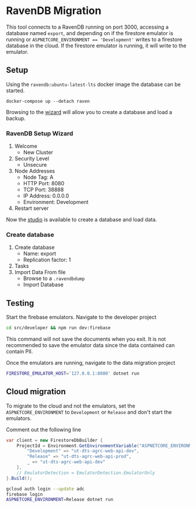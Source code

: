 # RavenDB Migration

This tool connects to a RavenDB running on port 3000, accessing a database named `export`, and depending on if the firestore emulator is running or `ASPNETCORE_ENVIRONMENT == 'Development'` writes to a firestore database in the cloud. If the firestore emulator is running, it will write to the emulator.

## Setup

Using the `ravendb:ubuntu-latest-lts` docker image the database can be started.

`docker-compose up --detach raven`

Browsing to the [wizard](http://localhost:3000/) will allow you to create a database and load a backup.

### RavenDB Setup Wizard

1. Welcome
   - New Cluster
1. Security Level
   - Unsecure
1. Node Addresses
   - Node Tag: A
   - HTTP Port: 8080
   - TCP Port: 38888
   - IP Address: 0.0.0.0
   - Environment: Development
1. Restart server

Now the [studio](http://localhost:3000/studio/index.html) is available to create a database and load data.

### Create database

1. Create database
   - Name: export
   - Replication factor: 1
1. Tasks
1. Import Data From file
   - Browse to a `.ravendbdump`
   - Import Database

## Testing

Start the firebase emulators. Navigate to the developer project

```sh
cd src/developer && npm run dev:firebase
```

This command will not save the documents when you exit. It is not recommended to save the emulator data since the data contained can contain PII.

Once the emulators are running, navigate to the data migration project

```sh
FIRESTORE_EMULATOR_HOST='127.0.0.1:8080' dotnet run
```

## Cloud migration

To migrate to the cloud and not the emulators, set the `ASPNETCORE_ENVIRONMENT` to `Development` or `Release` and don't start the emulators.

Comment out the following line

```csharp
var client = new FirestoreDbBuilder {
    ProjectId = Environment.GetEnvironmentVariable("ASPNETCORE_ENVIRONMENT") switch {
        "Development" => "ut-dts-agrc-web-api-dev",
        "Release" => "ut-dts-agrc-web-api-prod",
        _ => "ut-dts-agrc-web-api-dev"
    },
    // EmulatorDetection = EmulatorDetection.EmulatorOnly
}.Build();
```

```sh
gcloud auth login --update adc
firebase login
ASPNETCORE_ENVIRONMENT=Release dotnet run
```
